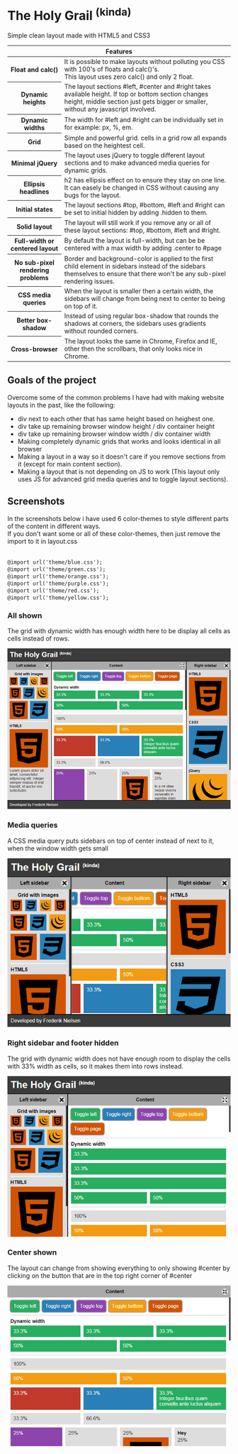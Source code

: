 <h1>The Holy Grail <sup>(kinda)</sup></h1>

<p>Simple clean layout made with HTML5 and CSS3</p>

<table>
<thead>
<tr>
<th colspan="2">
Features
</th>
</tr>
</thead>
<tbody>
<tr>
                                                <th>Float and calc()</th>
                                                <td>
                                                    It is possible to make layouts without polluting you CSS with 100's of floats and calc()'s.<br />
                                                    This layout uses zero calc() and only 2 float.
                                                </td>
                                            </tr>
                                            <tr>
                                                <th>Dynamic heights</th>
                                                <td>The layout sections #left, #center and #right takes available height. If top or bottom section changes height, middle section just gets bigger or smaller, without any javascript involved.</td>
                                            </tr>
                                            <tr>
                                                <th>Dynamic widths</th>
                                                <td>The width for #left and #right can be individually set in for example: px, %, em.</td>
                                            </tr>
                                            <tr>
                                                <th>Grid</th>
                                                <td>Simple and powerful grid. cells in a grid row all expands based on the heightest cell.</td>
                                            </tr>
                                            <tr>
                                                <th>Minimal jQuery</th>
                                                <td>
                                                    The layout uses jQuery to toggle different layout sections and to make advanced media queries for dynamic grids.
                                                </td>
                                            </tr>
                                            <tr>
                                                <th>Ellipsis headlines</th>
                                                <td>h2 has ellipsis effect on to ensure they stay on one line. It can easely be changed in CSS without causing any bugs for the layout.</td>
                                            </tr>
                                            <tr>
                                                <th>Initial states</th>
                                                <td>The layout sections #top, #bottom, #left and #right can be set to initial hidden by adding .hidden to them.</td>
                                            </tr>
                                            <tr>
                                                <th>Solid layout</th>
                                                <td>The layout will still work if you remove any or all of these layout sections: #top, #bottom, #left and #right.</td>
                                            </tr>
                                            <tr>
                                                <th>Full-width or centered layout</th>
                                                <td>By default the layout is full-width, but can be be centered with a max width by adding .center to #page</td>
                                            </tr>
                                            <tr>
                                                <th>No sub-pixel rendering problems</th>
                                                <td>Border and background-color is applied to the first child element in sidebars instead of the sidebars themselves to ensure that there won't be any sub-pixel rendering issues.</td>
                                            </tr>
                                            <tr>
                                                <th>CSS media queries</th>
                                                <td>When the layout is smaller then a certain width, the sidebars will change from being next to center to being on top of it.</td>
                                            </tr>
                                            <tr>
                                                <th>Better box-shadow</th>
                                                <td>Instead of using regular box-shadow that rounds the shadows at corners, the sidebars uses gradients without rounded corners.</td>
                                            </tr>
                                            <tr>
                                                <th>Cross-browser</th>
                                                <td>The layout looks the same in Chrome, Firefox and IE, other then the scrollbars, that only looks nice in Chrome.</td>
                                            </tr>
</tbody>
</table>

<h2>Goals of the project</h2>
<p>Overcome some of the common problems I have had with making website layouts in the past, like the following:</p>
<ul>
<li>div next to each other that has same height based on heighest one.</li>
<li>div take up remaining browser window height / div container height</li>
<li>div take up remaining browser window width / div container width</li>
<li>Making completely dynamic grids that works and looks identical in all browser</li>
<li>Making a layout in a way so it doesn't care if you remove sections from it (except for main content section).</li>
<li>Making a layout that is not depending on JS to work (This layout only uses JS for advanced grid media queries and to toggle layout sections).</li>
</ul>

<h2>Screenshots</h2>
<p>In the screenshots below i have used 6 color-themes to style different parts of the content in different ways.<br />
If you don't want some or all of these color-themes, then just remove the import to it in layout.css</p>
<pre><code>
@import url('theme/blue.css');
@import url('theme/green.css');
@import url('theme/orange.css');
@import url('theme/purple.css');
@import url('theme/red.css');
@import url('theme/yellow.css');
</code></pre>
<h3>All shown</h3>
<p>The grid with dynamic width has enough width here to be display all cells as cells instead of rows.</p>
<img src="https://raw.githubusercontent.com/draxxdk/layout/master/img/screenshot/Image1.jpg" alt="All shown" />
<h3>Media queries</h3>
<p>A CSS media query puts sidebars on top of center instead of next to it, when the window width gets small</p>
<img src="https://raw.githubusercontent.com/draxxdk/layout/master/img/screenshot/Image2.jpg" alt="Media query putting sidebars on top of center instead of besides it" />
<h3>Right sidebar and footer hidden</h3>
<p>The grid with dynamic width does not have enough room to display the cells with 33% width as cells, so it makes them into rows instead.</p>
<img src="https://raw.githubusercontent.com/draxxdk/layout/master/img/screenshot/Image3.jpg" alt="Right sidebar and footer hidden" />
<h3>Center shown</h3>
<p>The layout can change from showing everything to only showing #center by clicking on the button that are in the top right corner of #center</p>
<img src="https://raw.githubusercontent.com/draxxdk/layout/master/img/screenshot/Image4.jpg" alt="Center shown" />
